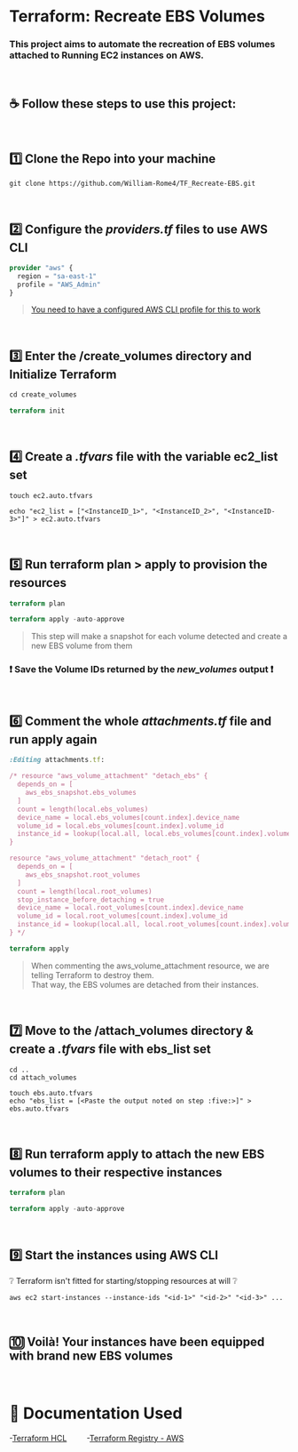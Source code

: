 # Terraform: Recreate EBS Volumes

### This project aims to automate the recreation of EBS volumes attached to Running EC2 instances on AWS.

<br>

## ☕ Follow these steps to use this project:
<br>

## :one: Clone the Repo into your machine
```Shell
git clone https://github.com/William-Rome4/TF_Recreate-EBS.git
``` 
<br>

## :two: Configure the *providers.tf* files to use AWS CLI
```tf
provider "aws" {
  region = "sa-east-1"
  profile = "AWS_Admin"
}
```
> [You need to have a configured AWS CLI profile for this to work](https://docs.aws.amazon.com/cli/latest/userguide/cli-configure-profiles.html)
<br>

## :three: Enter the **/create_volumes** directory and Initialize Terraform 
```tf
cd create_volumes

terraform init
```
<br>

## :four: Create a *.tfvars* file with the variable ec2_list set
```Shell
touch ec2.auto.tfvars

echo "ec2_list = ["<InstanceID_1>", "<InstanceID_2>", "<InstanceID-3>"]" > ec2.auto.tfvars
```
<br>

## :five: Run terraform plan > apply to provision the resources
```tf
terraform plan

terraform apply -auto-approve
```
>This step will make a snapshot for each volume detected and create a new EBS volume from them
### :exclamation: Save the Volume IDs returned by the *new_volumes* output :exclamation:
<br>

## :six: Comment the whole *attachments.tf* file and run apply again
```Ruby
:Editing attachments.tf:

/* resource "aws_volume_attachment" "detach_ebs" {
  depends_on = [
    aws_ebs_snapshot.ebs_volumes
  ]
  count = length(local.ebs_volumes)
  device_name = local.ebs_volumes[count.index].device_name
  volume_id = local.ebs_volumes[count.index].volume_id
  instance_id = lookup(local.all, local.ebs_volumes[count.index].volume_id)
}

resource "aws_volume_attachment" "detach_root" {
  depends_on = [
    aws_ebs_snapshot.root_volumes
  ]
  count = length(local.root_volumes)
  stop_instance_before_detaching = true
  device_name = local.root_volumes[count.index].device_name
  volume_id = local.root_volumes[count.index].volume_id
  instance_id = lookup(local.all, local.root_volumes[count.index].volume_id)
} */
```
```tf
terraform apply
```
>When commenting the aws_volume_attachment resource, we are telling Terraform to destroy them. <br>
>That way, the EBS volumes are detached from their instances.
<br>

## :seven: Move to the /attach_volumes directory & create a *.tfvars* file with ebs_list set
```Shell
cd ..
cd attach_volumes

touch ebs.auto.tfvars
echo "ebs_list = [<Paste the output noted on step :five:>]" > ebs.auto.tfvars
```
<br>

## :eight: Run terraform apply to attach the new EBS volumes to their respective instances
```tf
terraform plan

terraform apply -auto-approve
```
<br>

## :nine: Start the instances using AWS CLI 
:grey_question: Terraform isn't fitted for starting/stopping resources at will :grey_question:
```aws
aws ec2 start-instances --instance-ids "<id-1>" "<id-2>" "<id-3>" ...
```
<br>

## :keycap_ten: Voilà! Your instances have been equipped with brand new EBS volumes

<br>

# :open_book: Documentation Used
-[Terraform HCL](https://www.terraform.io/language) &emsp;&emsp; -[Terraform Registry - AWS](https://registry.terraform.io/providers/hashicorp/aws/latest/docs)
